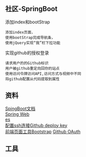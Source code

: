 ## 社区-SpringBoot
添加index和bootStrap

    添加index页面，
    使用bootStrap完成导航条，
    使用jQuery实现“我”栏下拉功能

实现github的授权登录
    
    请求用户的的Github标识
    用户被github重定向回你的站点
    使用访问令牌访问API,访问方式与视频中不同
    将github配置从代码提取到属性

## 资料
[SpingBoot文档](https://spring.io/guides)  
[Spring Web](https://spring.io/guides/gs/serving-web-content/)   
[es](https://elasticsearch.cn/explore)    
[配置ssh连接Github deploy key](https://developer.github.com/v3/guides/managing-deploy-keys/#deploy-keys)    
[前端页面工具Bootstrap](https://v3.bootcss.com/getting-started/)
[Github OAuth](https://developer.github.com/apps/building-oauth-apps/creating-an-oauth-app/)
## 工具